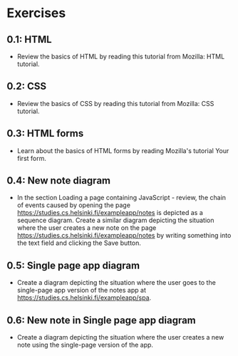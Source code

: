 # Exercises

## 0.1: HTML
- Review the basics of HTML by reading this tutorial from Mozilla: HTML tutorial.

## 0.2: CSS
- Review the basics of CSS by reading this tutorial from Mozilla: CSS tutorial.

## 0.3: HTML forms
- Learn about the basics of HTML forms by reading Mozilla's tutorial Your first form.

## 0.4: New note diagram
- In the section Loading a page containing JavaScript - review, the chain of events caused by opening the page https://studies.cs.helsinki.fi/exampleapp/notes is depicted as a sequence diagram. Create a similar diagram depicting the situation where the user creates a new note on the page https://studies.cs.helsinki.fi/exampleapp/notes by writing something into the text field and clicking the Save button.

## 0.5: Single page app diagram
- Create a diagram depicting the situation where the user goes to the single-page app version of the notes app at https://studies.cs.helsinki.fi/exampleapp/spa.

## 0.6: New note in Single page app diagram
- Create a diagram depicting the situation where the user creates a new note using the single-page version of the app.
